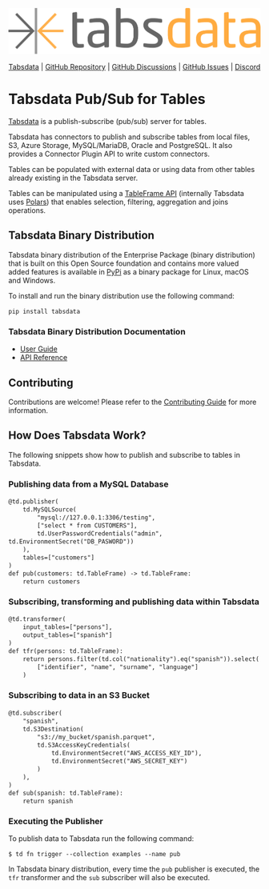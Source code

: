 <!--
Copyright 2025 Tabs Data Inc.
-->

![Tabsdata](assets/images/tabsdata.png)

<div align="center">
    <a href="https://tabsdata.com">Tabsdata</a> |
    <a href="https://github.com/tabsdata/tabsdata">GitHub Repository</a> |
    <a href="https://github.com/tabsdata/tabsdata/discussions">GitHub Discussions</a> |
    <a href="https://github.com/tabsdata/tabsdata/issues">GitHub Issues</a> |
    <a href="https://discord.gg/5stJks6W">Discord</a>
</div>

# Tabsdata Pub/Sub for Tables

[Tabsdata](https://tabsdata.com) is a publish-subscribe (pub/sub) server for tables.

Tabsdata has connectors to publish and subscribe tables from local files, S3, Azure Storage,
MySQL/MariaDB, Oracle and PostgreSQL. It also provides a Connector Plugin API to write custom
connectors.

Tables can be populated with external data or using data from other tables already existing
in the Tabsdata server.

Tables can be manipulated using a [TableFrame API](https://docs.tabsdata.com/latest/api_ref/index.html)
(internally Tabsdata uses [Polars](https://github.com/pola-rs/polars)) that enables selection,
filtering, aggregation and joins operations.

## Tabsdata Binary Distribution

Tabsdata binary distribution of the Enterprise Package (binary distribution) that is
built on this Open Source foundation and contains more valued added features is
available in [PyPi](https://pypi.org/project/tabsdata/) as a binary package for Linux,
macOS and Windows.

To install and run the binary distribution use the following command:

```
pip install tabsdata
```

### Tabsdata Binary Distribution Documentation

* [User Guide](https://docs.tabsdata.com/latest/guide/intro.html)
* [API Reference](https://docs.tabsdata.com/latest/api_ref/index.html)

## Contributing

Contributions are welcome! Please refer to the [Contributing Guide](assets/docs/CONTRIBUTING.md) for more information.

## How Does Tabsdata Work?

The following snippets show how to publish and subscribe to tables in Tabsdata.

### Publishing data from a MySQL Database

```
@td.publisher(
    td.MySQLSource(
        "mysql://127.0.0.1:3306/testing",
        ["select * from CUSTOMERS"],
        td.UserPasswordCredentials("admin", td.EnvironmentSecret("DB_PASWORD"))
    ),
    tables=["customers"]
)
def pub(customers: td.TableFrame) -> td.TableFrame:
    return customers
```

### Subscribing, transforming and publishing data within Tabsdata

```
@td.transformer(
    input_tables=["persons"],
    output_tables=["spanish"]
)
def tfr(persons: td.TableFrame):
    return persons.filter(td.col("nationality").eq("spanish")).select(
        ["identifier", "name", "surname", "language"]
    )
```

### Subscribing to data in an S3 Bucket

```
@td.subscriber(
    "spanish",
    td.S3Destination(
        "s3://my_bucket/spanish.parquet",
        td.S3AccessKeyCredentials(
            td.EnvironmentSecret("AWS_ACCESS_KEY_ID"),
            td.EnvironmentSecret("AWS_SECRET_KEY")
        )
    ),
)
def sub(spanish: td.TableFrame):
    return spanish
```

### Executing the Publisher

To publish data to Tabsdata run the following command:

```
$ td fn trigger --collection examples --name pub
```

In Tabsdata binary distribution, every time the `pub` publisher is executed, the `tfr` transformer
and the `sub` subscriber will also be executed.
